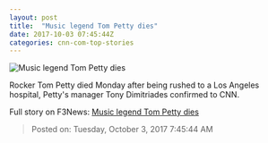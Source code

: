```yaml
---
layout: post
title:  "Music legend Tom Petty dies"
date: 2017-10-03 07:45:44Z
categories: cnn-com-top-stories
---
```


![Music legend Tom Petty dies](http://i2.cdn.cnn.com/cnnnext/dam/assets/171002123949-tom-petty-august-2017-super-tease.jpg)

Rocker Tom Petty died Monday after being rushed to a Los Angeles hospital, Petty's manager Tony Dimitriades confirmed to CNN.


Full story on F3News: [Music legend Tom Petty dies](http://www.f3nws.com/n/uVaTyH)

> Posted on: Tuesday, October 3, 2017 7:45:44 AM
